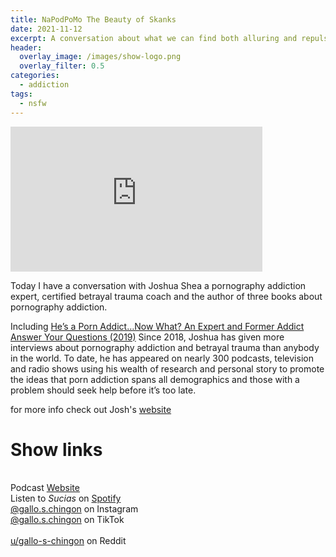 ```yaml
---
title: NaPodPoMo The Beauty of Skanks
date: 2021-11-12
excerpt: A conversation about what we can find both alluring and repulsive
header:
  overlay_image: /images/show-logo.png
  overlay_filter: 0.5
categories: 
  - addiction
tags:
  - nsfw
---
```

<iframe src='https://open.spotify.com/embed/episode/4PNB2ShKEqETqYXw7q2FbT' width='80%' height='232' frameborder='0' allowtransparency='true' allow='encrypted-media'></iframe>

Today I have a conversation with Joshua Shea a pornography addiction expert, certified betrayal trauma coach and the author of three books about pornography addiction.

Including [He’s a Porn Addict…Now What? An Expert and Former Addict Answer Your Questions (2019)](https://www.amazon.com/Hes-Porn-Addict-Now-What/dp/1950328031) Since 2018, Joshua has given more interviews about pornography addiction and betrayal trauma than anybody in the world. To date, he has appeared on nearly 300 podcasts, television and radio shows using his wealth of research and personal story to promote the ideas that porn addiction spans all demographics and those with a problem should seek help before it’s too late.

for more info check out Josh's [website](https://paddictrecovery.com)

# Show links

<br> Podcast [Website](https://sucias.xyz)  <a href='https://sucias.xyz'><i class='fas fa-link'></i></a>
<br> Listen to *Sucias* on [Spotify](https://open.spotify.com/show/3XjoipCU3QzeIaQAAQpBdW)  <a href='https://open.spotify.com/show/3XjoipCU3QzeIaQAAQpBdW'><i class='fab fa-spotify'></i></a>
<br> [@gallo.s.chingon](https://instagram.com/gallo.s.chingon) on Instagram  <a href='https://www.instagram.com/gallo.s.chingon'><i class='fa-brands fa-instagram-square'></i></a>
<br> [@gallo.s.chingon](https://www.tiktok.com/@gallo.s.chingon) on TikTok <a href='https://www.tiktok.com/@gallo.s.chingon'><i class='fa-brands fa-tiktok'></i><br>
<br> [u/gallo-s-chingon](https://reddit.com/u/gallo-s-chingon/submitted) on Reddit <a href='https://reddit.com/u/gallo-s-chingon/submitted'><i class='fab fa-reddit'></i></a>
